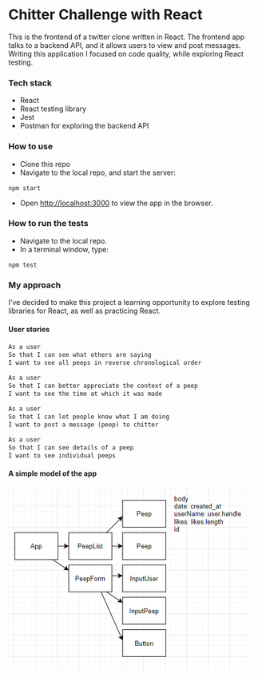 # Chitter Challenge with React

This is the frontend of a twitter clone written in React.
The frontend app talks to a backend API, and it allows users to view and post messages.
Writing this application I focused on code quality, while exploring React testing.

### Tech stack
* React
* React testing library
* Jest
* Postman for exploring the backend API

### How to use
* Clone this repo
* Navigate to the local repo, and start the server:
```
npm start
```
* Open [http://localhost:3000](http://localhost:3000) to view the app in the browser.

### How to run the tests
* Navigate to the local repo.
* In a terminal window, type:
```
npm test
```

### My approach
I've decided to make this project a learning opportunity to explore testing libraries for React, as well as practicing React.  

#### User stories
```
As a user
So that I can see what others are saying  
I want to see all peeps in reverse chronological order
```
```
As a user
So that I can better appreciate the context of a peep
I want to see the time at which it was made
```
```
As a user
So that I can let people know what I am doing  
I want to post a message (peep) to chitter
```
```
As a user
So that I can see details of a peep
I want to see individual peeps
```

#### A simple model of the app
![diagram](public/diagram.PNG)
